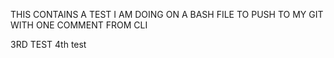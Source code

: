 THIS CONTAINS A TEST I AM DOING ON A BASH FILE TO PUSH TO MY GIT
WITH ONE COMMENT FROM CLI

3RD TEST
4th test
